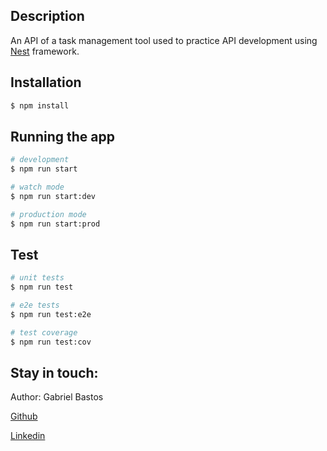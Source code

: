## Description

An API of a task management tool used to practice API development using [Nest](https://github.com/nestjs/nest) framework.

## Installation

```bash
$ npm install
```

## Running the app

```bash
# development
$ npm run start

# watch mode
$ npm run start:dev

# production mode
$ npm run start:prod
```

## Test

```bash
# unit tests
$ npm run test

# e2e tests
$ npm run test:e2e

# test coverage
$ npm run test:cov
```

## Stay in touch: 
Author: Gabriel Bastos

[Github](https://github.com/gabrielpb88)

[Linkedin](https://www.linkedin.com/in/gabriel-pereira-bastos/)